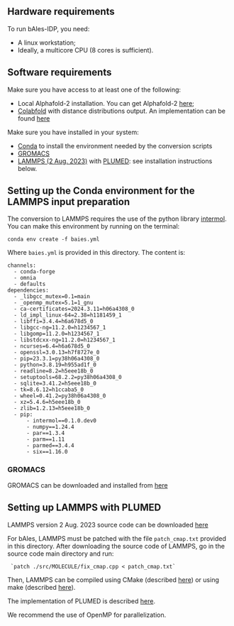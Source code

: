 ## Hardware requirements

To run bAIes-IDP, you need:

* A linux workstation;
* Ideally, a multicore CPU (8 cores is sufficient).

## Software requirements

Make sure you have access to at least one of the following:
* Local Alphafold-2 installation. You can get Alphafold-2 [here](https://github.com/google-deepmind/alphafold);
* [Colabfold](https://github.com/sokrypton/ColabFold) with distance distributions output. An implementation can be found [here](https://github.com/zshengyu14/ColabFold_distmats/blob/main/AlphaFold2.ipynb)

Make sure you have installed in your system:
* [Conda](https://www.anaconda.com) to install the environment needed by the conversion scripts
* [GROMACS](https://www.gromacs.org)
* [LAMMPS (2 Aug. 2023)](https://download.lammps.org/tars/index.html) with [PLUMED](https://www.plumed.org): see installation instructions below.

## Setting up the Conda environment for the LAMMPS input preparation

The conversion to LAMMPS requires the use of the python library [intermol](https://github.com/shirtsgroup/InterMol).
You can make this environment by running on the terminal:

`conda env create -f baies.yml`

Where `baies.yml` is provided in this directory. The content is:

```name: baies
channels:
  - conda-forge
  - omnia
  - defaults
dependencies:
  - _libgcc_mutex=0.1=main
  - _openmp_mutex=5.1=1_gnu
  - ca-certificates=2024.3.11=h06a4308_0
  - ld_impl_linux-64=2.38=h1181459_1
  - libffi=3.4.4=h6a678d5_0
  - libgcc-ng=11.2.0=h1234567_1
  - libgomp=11.2.0=h1234567_1
  - libstdcxx-ng=11.2.0=h1234567_1
  - ncurses=6.4=h6a678d5_0
  - openssl=3.0.13=h7f8727e_0
  - pip=23.3.1=py38h06a4308_0
  - python=3.8.19=h955ad1f_0
  - readline=8.2=h5eee18b_0
  - setuptools=68.2.2=py38h06a4308_0
  - sqlite=3.41.2=h5eee18b_0
  - tk=8.6.12=h1ccaba5_0
  - wheel=0.41.2=py38h06a4308_0
  - xz=5.4.6=h5eee18b_0
  - zlib=1.2.13=h5eee18b_0
  - pip:
      - intermol==0.1.0.dev0
      - numpy==1.24.4
      - par==1.3.4
      - parm==1.11
      - parmed==3.4.4
      - six==1.16.0
```

### GROMACS

GROMACS can be downloaded and installed from [here](https://manual.gromacs.org/current/download.html)

## Setting up LAMMPS with PLUMED

LAMMPS version 2 Aug. 2023 source code can be downloaded [here](https://download.lammps.org/tars/index.html)

For bAIes, LAMMPS must be patched with the file `patch_cmap.txt` provided in this directory. After downloading the source code of LAMMPS, go in the source code main directory and run:

     `patch ./src/MOLECULE/fix_cmap.cpp < patch_cmap.txt`

Then, LAMMPS can be compiled using CMake (described [here](https://docs.lammps.org/Build_cmake.html)) or using make (described [here](https://docs.lammps.org/Build_make.html)).

The implementation of PLUMED is described [here](https://docs.lammps.org/Build_extras.html#plumed).

We recommend the use of OpenMP for parallelization.


